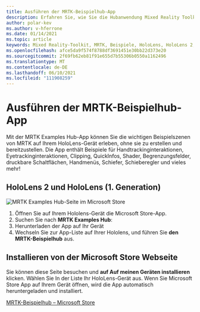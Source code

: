 ```yaml
---
title: Ausführen der MRTK-Beispielhub-App
description: Erfahren Sie, wie Sie die Hubanwendung Mixed Reality Toolkit-Beispiele auf Ihren HoloLens-Geräten laden und verwenden.
author: polar-kev
ms.author: v-hferrone
ms.date: 01/14/2021
ms.topic: article
keywords: Mixed Reality-Toolkit, MRTK, Beispiele, HoloLens, HoloLens 2, Shader, QuickInfos, Handinteraktion, Clipping, Begrenzungsfelder, Schaltflächen, Handmenüs, Schiefer, Schieberegler
ms.openlocfilehash: afce5da9f574f8788df3691451e30bb22d373e20
ms.sourcegitcommit: 2f69fb62eb81f91e655d7b55306b0550a1162496
ms.translationtype: MT
ms.contentlocale: de-DE
ms.lasthandoff: 06/10/2021
ms.locfileid: "111908259"
---
```

# <a name="running-the-mrtk-examples-hub-app"></a>Ausführen der MRTK-Beispielhub-App

Mit der MRTK Examples Hub-App können Sie die wichtigen Beispielszenen von MRTK auf Ihrem HoloLens-Gerät erleben, ohne sie zu erstellen und bereitzustellen. Die App enthält Beispiele für Handtrackinginteraktionen, Eyetrackinginteraktionen, Clipping, QuickInfos, Shader, Begrenzungsfelder, druckbare Schaltflächen, Handmenüs, Schiefer, Schieberegler und vieles mehr!

## <a name="hololens-2-and-hololens-1st-gen"></a>HoloLens 2 und HoloLens (1. Generation)
![MRTK Examples Hub-Seite im Microsoft Store](features/images/examples-hub/ExamplesHubStore.jpg)

1. Öffnen Sie auf Ihrem Hololens-Gerät die Microsoft Store-App.
2. Suchen Sie nach **MRTK Examples Hub**:
3. Herunterladen der App auf Ihr Gerät
4. Wechseln Sie zur App-Liste auf Ihrer Hololens, und führen Sie **den MRTK-Beispielhub** aus.

## <a name="install-from-the-microsoft-store-web-page"></a>Installieren von der Microsoft Store Webseite

Sie können diese Seite besuchen und **auf Auf meinen Geräten installieren** klicken. Wählen Sie In der Liste Ihr HoloLens-Gerät aus. Wenn Sie Microsoft Store App auf Ihrem Gerät öffnen, wird die App automatisch heruntergeladen und installiert.

[MRTK-Beispielhub – Microsoft Store](https://www.microsoft.com/p/mrtk-examples-hub/9mv8c39l2sj4)

